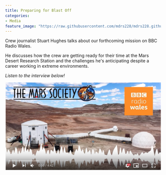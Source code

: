 ```yaml
---
title: Preparing for Blast Off
categories:
- Media
feature_image: "https://raw.githubusercontent.com/mdrs228/mdrs228.github.io/master/bannerHill.png"
---
```

    
Crew journalist Stuart Hughes talks about our forthcoming mission on BBC Radio Wales.

<!-- more -->
    
He discusses how the crew are getting ready for their time at the Mars Desert Research Station and the challenges he's anticipating despite a career working in extreme environments. 

_Listen to the interview below!_

[![MDRS 228 BBC RADIO WALES](https://raw.githubusercontent.com/mdrs228/mdrs228.github.io/master/bbcWales.png)](https://www.youtube.com/watch?v=mfD0ty2TsCE&t=5s "Mars Desert Research Station Crew 228 on BBC Radio Wales")

